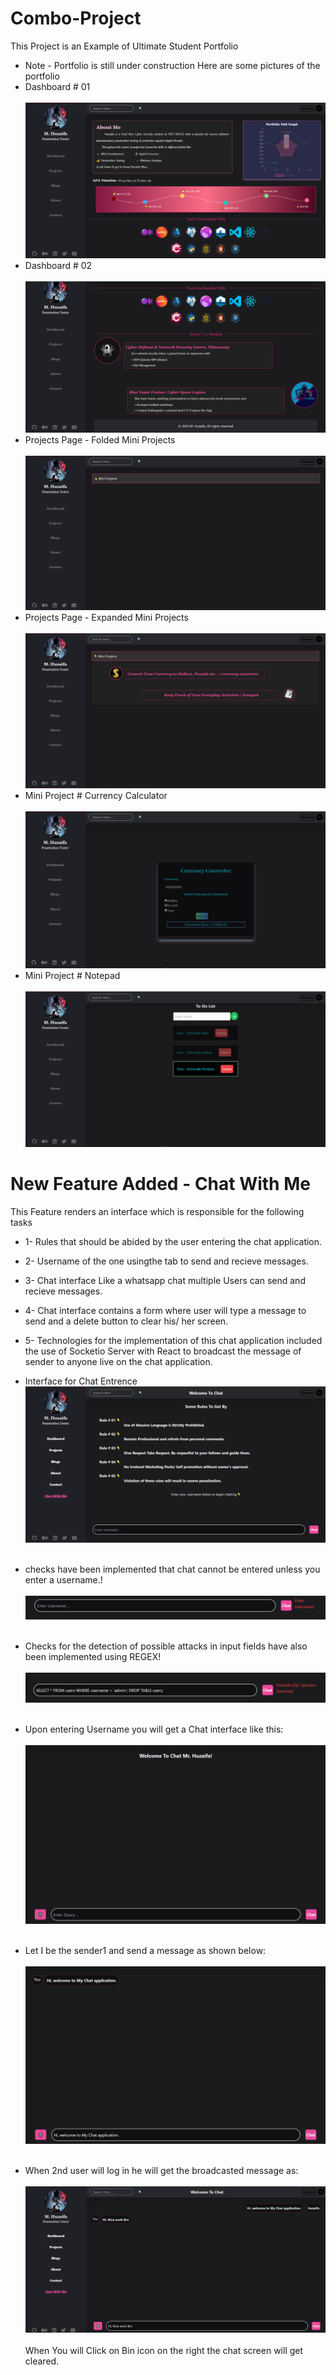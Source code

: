 # Combo-Project
This Project is an Example of Ultimate Student Portfolio
* Note - Portfolio is still under construction
  Here are some pictures of the portfolio
* Dashboard # 01 <br><br>
<img src="./pics/Screenshot_1.png" alt="gui"><br>
* Dashboard # 02<br><br>
<img src="./pics/Screenshot_2.png" alt="gui"><br>
* Projects Page - Folded Mini Projects<br><br>
<img src="./pics/Screenshot_3.png" alt="gui"><br>
* Projects Page - Expanded Mini Projects<br><br>
<img src="./pics/Screenshot_4.png" alt="gui"><br>
* Mini Project # Currency Calculator<br><br>
<img src="./pics/Screenshot_5.png" alt="gui"><br>
* Mini Project # Notepad<br><br>
<img src="./pics/Screenshot_6.png" alt="gui"><br>

# New Feature Added - Chat With Me
This Feature renders an interface which is responsible for the following tasks
* 1- Rules that should be abided by the user entering the chat application.
* 2- Username of the one usingthe tab to send and recieve messages.
* 3- Chat interface Like a whatsapp chat multiple Users can send and recieve messages.
* 4- Chat interface contains a form where user will type a message to send and a delete button to clear his/ her screen.
* 5- Technologies for the implementation of this chat application included the use of Socketio Server with React to broadcast the message of sender to anyone live on the chat application.

* Interface for Chat Entrence<br>
<img src="./pics/Screenshot_7.png" alt="gui"><br><br>
* checks have been implemented that chat cannot be entered unless you enter a username.! <br><br>
<img src="./pics/Screenshot_8.png" alt="gui"><br><br>
* Checks for the detection of possible attacks in input fields have also been implemented using REGEX!<br><br>
<img src="./pics/Screenshot_9.png" alt="gui"><br><br>
* Upon entering Username you will get a Chat interface like this: <br><br>
<img src="./pics/Screenshot_10.png" alt="gui"><br><br>
* Let I be the sender1 and send a message as shown below: <br><br>
<img src="./pics/Screenshot_11.png" alt="gui"><br><br>
* When 2nd user will log in he will get the broadcasted message as: <br><br>
<img src="./pics/Screenshot_12.png" alt="gui"><br><br>
When You will Click on Bin icon on the right the chat screen will get cleared.